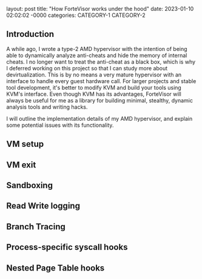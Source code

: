 layout: post
title: "How ForteVisor works under the hood"
date: 2023-01-10 02:02:02 -0000
categories: CATEGORY-1 CATEGORY-2

## Introduction

A while ago, I wrote a type-2 AMD hypervisor with the intention of being able to dynamically analyze anti-cheats and hide the memory of internal cheats. I no longer want to treat the anti-cheat as a black box, which is why I deferred working on this project so that I can study more about devirtualization. This is by no means a very mature hypervisor with an interface to handle every guest hardware call. For larger projects and stable tool development, it's better to modify KVM and build your tools using KVM's interface. Even though KVM has its advantages, ForteVisor will always be useful for me as a library for building minimal, stealthy, dynamic analysis tools and writing hacks.

I will outline the implementation details of my AMD hypervisor, and explain some potential issues with its functionality. 

## VM setup 

## VM exit

## Sandboxing 

## Read Write logging

## Branch Tracing

## Process-specific syscall hooks

## Nested Page Table hooks
